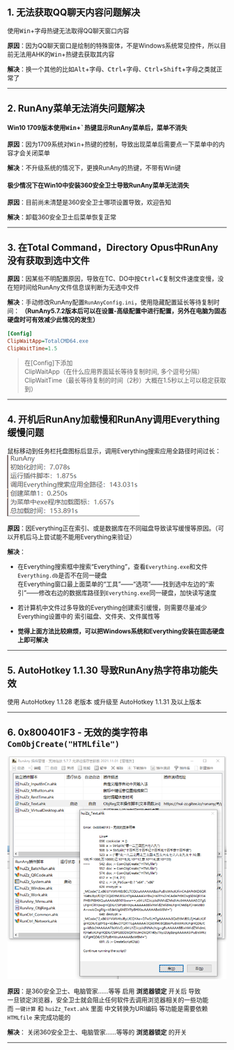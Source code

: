 ## 1. 无法获取QQ聊天内容问题解决

使用<kbd>Win</kbd>+<kbd>字母</kbd>热键无法取得QQ聊天窗口内容

**原因**：因为QQ聊天窗口是绘制的特殊窗体，不是Windows系统常见控件，所以目前无法用AHK的<kbd>Win</kbd>+热键去获取其内容

**解决**：换一个其他的比如<kbd>Alt</kbd>+<kbd>字母</kbd>、<kbd>Ctrl</kbd>+<kbd>字母</kbd>、<kbd>Ctrl</kbd>+<kbd>Shift</kbd>+<kbd>字母</kbd>之类就正常了

---


## 2. RunAny菜单无法消失问题解决

#### Win10 1709版本使用<kbd>Win</kbd>+<kbd>`</kbd>热键显示RunAny菜单后，菜单不消失

**原因**：因为1709系统对<kbd>Win</kbd>+热键的控制，导致出现菜单后需要点一下菜单中的内容才会关闭菜单

**解决**：不升级系统的情况下，更换RunAny的热键，不带有Win键

#### 极少情况下在Win10中安装360安全卫士导致RunAny菜单无法消失

**原因**：目前尚未清楚是360安全卫士哪项设置导致，欢迎告知

**解决**：卸载360安全卫士后菜单恢复正常

---


## 3. 在Total Command，Directory Opus中RunAny没有获取到选中文件

**原因**：因某些不明配置原因，导致在TC、DO中按<kbd>Ctrl</kbd>+<kbd>C</kbd>复制文件速度变慢，没在短时间给RunAny文件信息误判断为无选中文件

**解决**：手动修改RunAny配置`RunAnyConfig.ini`，使用隐藏配置延长等待复制时间： 
**（RunAny5.7.2版本后可以在设置-高级配置中进行配置，另外在电脑为固态硬盘时可有效减少此情况的发生）**

```ini
[Config]
ClipWaitApp=TotalCMD64.exe
ClipWaitTime=1.5
```

> 在[Config]下添加 <br>
> ClipWaitApp（在什么应用界面延长等待复制时间, 多个逗号分隔） <br>
> ClipWaitTime（最长等待复制的时间（2秒）大概在1.5秒以上可以稳定获取到）

---


## 4. 开机后RunAny加载慢和RunAny调用Everything缓慢问题

鼠标移动到任务栏托盘图标后显示，调用Everything搜索应用全路径时间过长：
![RunAny调用Everything缓慢问题](/assets/images/faq/RunAny调用Everything缓慢问题.png)

**原因**：因Everything正在索引、或是数据库在不同磁盘导致读写缓慢等原因。（可以开机后马上尝试能不能用Everything来验证）

**解决**：
- 在Everything搜索框中搜索“Everything”，查看`Everything.exe`和文件`Everything.db`是否不在同一硬盘  
在Everything窗口最上面菜单的“工具”——“选项”——找到选中左边的“索引”——修改右边的数据库路径到`Everything.exe`同一硬盘，加快读写速度

- 若计算机中文件过多导致的Everything创建索引缓慢，则需要尽量减少Everything设置中的 索引磁盘、文件夹、文件属性等

- **觉得上面方法比较麻烦，可以把Windows系统和Everything安装在固态硬盘上即可解决**

---

## 5. AutoHotkey 1.1.30 导致RunAny热字符串功能失效

使用 AutoHotkey 1.1.28 老版本
或升级至 AutoHotkey 1.1.31 及以上版本

---

## 6. 0x800401F3 - 无效的类字符串 `ComObjCreate("HTMLfile")`
![HTMLfile](/assets/images/faq/HTMLfile.png ':size=577x585')

**原因**：是360安全卫士、电脑管家……等等 启用 **浏览器锁定** 开关后 导致  
一旦锁定浏览器，安全卫士就会阻止任何软件去调用浏览器相关的一些功能  
而 `一键计算` 和 `huiZz_Text.ahk` 里面 中文转换为URI编码 等功能是需要依赖 `HTMLfile` 来完成功能的

**解决**：
关闭360安全卫士、电脑管家……等等的 **浏览器锁定** 的开关

---
